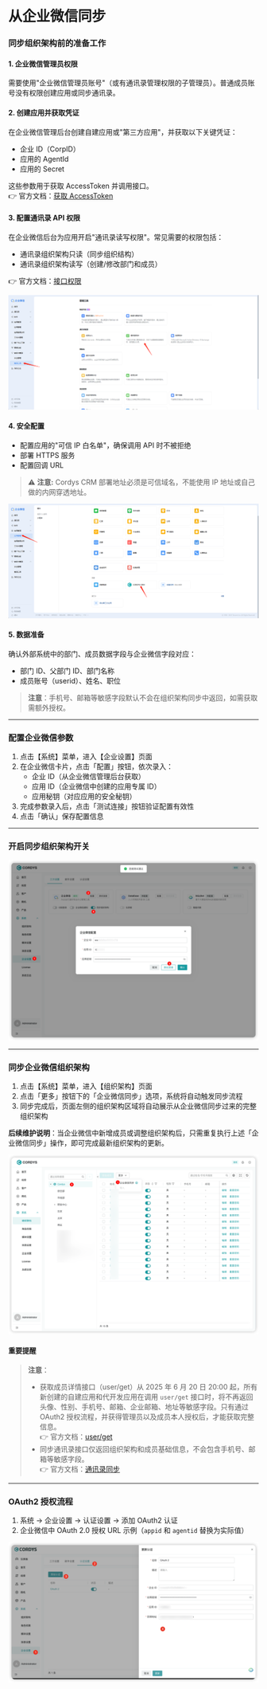 # 从企业微信同步

### 同步组织架构前的准备工作

#### 1. 企业微信管理员权限
需要使用"企业微信管理员账号"（或有通讯录管理权限的子管理员）。普通成员账号没有权限创建应用或同步通讯录。

#### 2. 创建应用并获取凭证
在企业微信管理后台创建自建应用或"第三方应用"，并获取以下关键凭证：
- 企业 ID（CorpID）
- 应用的 AgentId
- 应用的 Secret

这些参数用于获取 AccessToken 并调用接口。  
👉 官方文档：[获取 AccessToken](https://developer.work.weixin.qq.com/document/path/91039)

#### 3. 配置通讯录 API 权限
在企业微信后台为应用开启"通讯录读写权限"。常见需要的权限包括：
- 通讯录组织架构只读（同步组织结构）
- 通讯录组织架构读写（创建/修改部门和成员）

👉 官方文档：[接口权限](https://developer.work.weixin.qq.com/document/path/91039)

![配置](../img/user_manual/wecom-settings.png)

#### 4. 安全配置
- 配置应用的"可信 IP 白名单"，确保调用 API 时不被拒绝
- 部署 HTTPS 服务
- 配置回调 URL

> :warning: **注意:** Cordys CRM 部署地址必须是可信域名，不能使用 IP 地址或自己做的内网穿透地址。

![配置](../img/user_manual/wecom-ip.png)

#### 5. 数据准备
确认外部系统中的部门、成员数据字段与企业微信字段对应：
- 部门 ID、父部门 ID、部门名称
- 成员账号（userid）、姓名、职位

> **注意**：手机号、邮箱等敏感字段默认不会在组织架构同步中返回，如需获取需额外授权。

---

### 配置企业微信参数

1. 点击【系统】菜单，进入【企业设置】页面
2. 在企业微信卡片，点击「配置」按钮，依次录入：
   - 企业 ID（从企业微信管理后台获取）
   - 应用 ID（企业微信中创建的应用专属 ID）
   - 应用秘钥（对应应用的安全秘钥）
3. 完成参数录入后，点击「测试连接」按钮验证配置有效性
4. 点击「确认」保存配置信息

---

### 开启同步组织架构开关

![开启同步开关示意图](../img/user_manual/wecom-enable.png)

---

### 同步企业微信组织架构

1. 点击【系统】菜单，进入【组织架构】页面
2. 点击「更多」按钮下的「企业微信同步」选项，系统将自动触发同步流程
3. 同步完成后，页面左侧的组织架构区域将自动展示从企业微信同步过来的完整组织架构

**后续维护说明**：当企业微信中新增成员或调整组织架构后，只需重复执行上述「企业微信同步」操作，即可完成最新组织架构的更新。

![同步组织架构](../img/user_manual/wecom-sync.png)

#### 重要提醒

> **注意**：
> - 获取成员详情接口（user/get）从 2025 年 6 月 20 日 20:00 起，所有新创建的自建应用和代开发应用在调用 `user/get` 接口时，将不再返回头像、性别、手机号、邮箱、企业邮箱、地址等敏感字段。只有通过 OAuth2 授权流程，并获得管理员以及成员本人授权后，才能获取完整信息。  
>   👉 官方文档：[user/get](https://developer.work.weixin.qq.com/document/path/91039)
> - 同步通讯录接口仅返回组织架构和成员基础信息，不会包含手机号、邮箱等敏感字段。  
>   👉 官方文档：[通讯录同步](https://developer.work.weixin.qq.com/document/path/91039)

---

### OAuth2 授权流程

1. 系统 → 企业设置 → 认证设置 → 添加 OAuth2 认证
2. 企业微信中 OAuth 2.0 授权 URL 示例（`appid` 和 `agentid` 替换为实际值）

![OAuth2配置](../img/user_manual/wecom-oauth2.png)